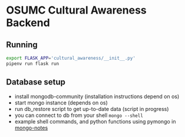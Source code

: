 # OSUMC Cultural Awareness Backend

## Running

```sh
export FLASK_APP='cultural_awareness/__init__.py'
pipenv run flask run
```

## Database setup

- install mongodb-community (installation instructions depend on os)
- start mongo instance (depends on os)
- run db_restore script to get up-to-date data (script in progress)
- you can connect to db from your shell `mongo --shell`
- example shell commands, and python functions using pymongo in [mongo-notes](../mongo-notes.md)
